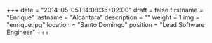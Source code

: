 +++
date = "2014-05-05T14:08:35+02:00"
draft = false
firstname = "Enrique"
lastname = "Alcántara"
description = ""
weight = 1
img = "enrique.jpg"
location = "Santo Domingo"
position = "Lead Software Engineer"
+++
